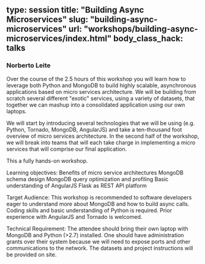 type: session
title: "Building Async Microservices"
slug: "building-async-microservices"
url: "workshops/building-async-microservices/index.html"
body_class_hack: talks
---

### Norberto Leite

Over the course of the 2.5 hours of this workshop you will learn how to leverage both Python and MongoDB to build highly scalable, asynchronous applications based on micro services architecture. We will be building from scratch several different "exotic" services, using a variety of datasets, that together we can mashup into a consolidated application using our own laptops. 

We will start by introducing several  technologies that we will be using (e.g. Python, Tornado, MongoDB, AngularJS) and take a ten-thousand foot  overview of micro services architecture.
In the second half of the workshop, we will break into teams that will each take charge in implementing a micro services that will comprise our final application. 

This a fully hands-on workshop.

Learning objectives: 
Benefits of micro service architectures
MongoDB schema design 
MongoDB query optimization and profiling 
Basic understanding of AngularJS 
Flask as REST API platform

Target Audience:
This workshop is recommended to software developers eager to understand more about MongoDB and how to build async calls. Coding skills and basic understanding of Python is required. Prior experience with AngularJS and Tornado is welcomed.

Technical Requirement:
The attendee should bring their own laptop with MongoDB and Python (>2.7) installed. One should have administration grants over their system because we will need to expose ports and other communications to the network. The datasets and project instructions will be provided on site.
